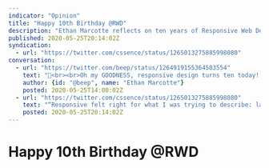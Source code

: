 ```yaml
---
indicator: "Opinion"
title: "Happy 10th Birthday @RWD"
description: "Ethan Marcotte reflects on ten years of Responsive Web Design."
published: 2020-05-25T20:14:02Z
syndication:
  - url: "https://twitter.com/cssence/status/1265013275885998080"
conversation:
  - url: "https://twitter.com/beep/status/1264919155364503554"
    text: "🦊<br><br>Oh my GOODNESS, responsive design turns ten today! Here’s how it happened, and who helped *make* it happen:<br>[ethanmarcotte.com/wrote/responsive-design-at-10/](https://ethanmarcotte.com/wrote/responsive-design-at-10/)"
    author: {id: "@beep", name: "Ethan Marcotte"}
    posted: 2020-05-25T14:00:02Z
  - url: "https://twitter.com/cssence/status/1265013275885998080"
    text: "“Responsive felt right for what I was trying to describe: layouts that would just know the best way to fit on a user’s screen.” Thank you [@beep](https://twitter.com/beep) for changing the web’s course. Learning about RWD at my first ever web conference was pivotal for my career.<br>[cssence.com/2012/aneventapart-seattle](/2012/aneventapart-seattle)"
    posted: 2020-05-25T20:14:02Z
---
```


# Happy 10th Birthday @RWD
